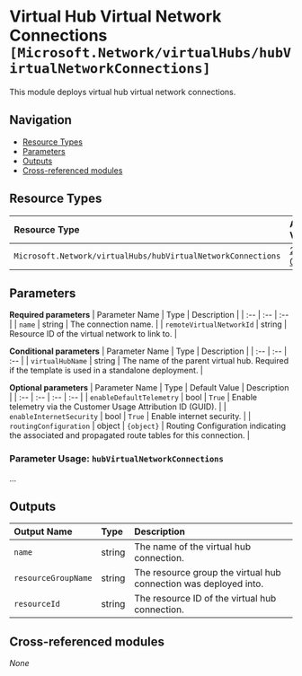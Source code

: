 # Virtual Hub Virtual Network Connections `[Microsoft.Network/virtualHubs/hubVirtualNetworkConnections]`

This module deploys virtual hub virtual network connections.

## Navigation

- [Resource Types](#Resource-Types)
- [Parameters](#Parameters)
- [Outputs](#Outputs)
- [Cross-referenced modules](#Cross-referenced-modules)

## Resource Types

| Resource Type | API Version |
| :-- | :-- |
| `Microsoft.Network/virtualHubs/hubVirtualNetworkConnections` | [2021-05-01](https://docs.microsoft.com/en-us/azure/templates/Microsoft.Network/2021-05-01/virtualHubs/hubVirtualNetworkConnections) |

## Parameters

**Required parameters**
| Parameter Name | Type | Description |
| :-- | :-- | :-- |
| `name` | string | The connection name. |
| `remoteVirtualNetworkId` | string | Resource ID of the virtual network to link to. |

**Conditional parameters**
| Parameter Name | Type | Description |
| :-- | :-- | :-- |
| `virtualHubName` | string | The name of the parent virtual hub. Required if the template is used in a standalone deployment. |

**Optional parameters**
| Parameter Name | Type | Default Value | Description |
| :-- | :-- | :-- | :-- |
| `enableDefaultTelemetry` | bool | `True` | Enable telemetry via the Customer Usage Attribution ID (GUID). |
| `enableInternetSecurity` | bool | `True` | Enable internet security. |
| `routingConfiguration` | object | `{object}` | Routing Configuration indicating the associated and propagated route tables for this connection. |


### Parameter Usage: `hubVirtualNetworkConnections`

...

## Outputs

| Output Name | Type | Description |
| :-- | :-- | :-- |
| `name` | string | The name of the virtual hub connection. |
| `resourceGroupName` | string | The resource group the virtual hub connection was deployed into. |
| `resourceId` | string | The resource ID of the virtual hub connection. |

## Cross-referenced modules

_None_
